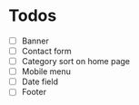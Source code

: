 # Todos

- [ ] Banner
- [ ] Contact form
- [ ] Category sort on home page
- [ ] Mobile menu
- [ ] Date field
- [ ] Footer
